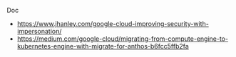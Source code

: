 Doc

* https://www.jhanley.com/google-cloud-improving-security-with-impersonation/
* https://medium.com/google-cloud/migrating-from-compute-engine-to-kubernetes-engine-with-migrate-for-anthos-b6fcc5ffb2fa
